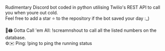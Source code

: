 Rudimentary Discord bot coded in python utilising Twilio's REST API to call you when youre out cold.    
Feel free to add a star ⭐ to the repository if the bot saved your day :_)    
  
  
👩🖨️ Gotta Call 'em All: !screamnshout to call all the listed numbers on the database.  
⚙️✉️ Ping: !ping to ping the running status 

